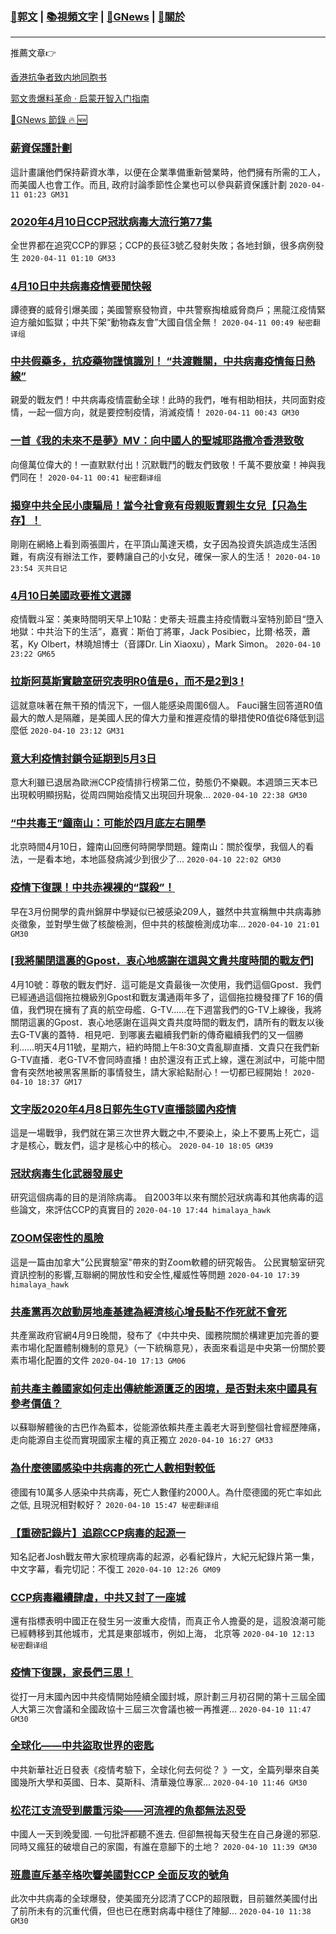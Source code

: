 ###  [:eagle:郭文](https://github.com/ourhimalayas/txt) | [:books:視頻文字](https://github.com/ourhimalayas/txt/blob/master/content/README.md) | [:newspaper:GNews](https://github.com/ourhimalayas/txt/blob/master/content/gnews/README.md) | [:pray:關於](https://github.com/ourhimalayas/home/tree/master/about)
---

推薦文章:point_right:

[香港抗争者致内地同胞书](https://github.com/ourhimalayas/news/blob/master/2019/08/a_letter_from_the_hong_kong_people.md)

[郭文贵爆料革命 · 启蒙开智入门指南](https://github.com/ourhimalayas/txt/issues/1)

[:newspaper:GNews 節錄 :fire: :new:](https://github.com/ourhimalayas/txt/blob/master/content/gnews/README.md) 



### [薪資保護計劃](/content/gnews/1/README.md)

這計畫讓他們保持薪資水準，以便在企業準備重新營業時，他們擁有所需的工人，而美國人也會工作。而且, 政府討論季節性企業也可以參與薪資保護計劃  `2020-04-11 01:23 GM31`

### [2020年4月10日CCP冠狀病毒大流行第77集](/content/gnews/2/README.md)

全世界都在追究CCP的罪惡；CCP的長征3號乙發射失敗；各地封鎖，很多病例發生  `2020-04-11 01:10 GM33`

### [4月10日中共病毒疫情要聞快報](/content/gnews/3/README.md)

譚德賽的威脅引爆美國；美國警察發物資，中共警察掏槍威脅商戶；黑龍江疫情緊迫方艙如監獄；中共下架“動物森友會”大國自信全無！  `2020-04-11 00:49 秘密翻译组`

### [中共假藥多，抗疫藥物謹慎識別！ “共渡難關，中共病毒疫情每日熱線”](/content/gnews/4/README.md)

親愛的戰友們！中共病毒疫情震動全球！此時的我們，唯有相助相扶，共同面對疫情，一起一個方向，就是要控制疫情，消滅疫情！  `2020-04-11 00:43 GM30`

### [一首《我的未來不是夢》MV：向中國人的聖城耶路撒冷香港致敬](/content/gnews/5/README.md)

向億萬位偉大的！一直默默付出！沉默戰鬥的戰友們致敬！千萬不要放棄！神與我們同在！  `2020-04-11 00:41 秘密翻译组`

### [揭穿中共全民小康騙局！當今社會竟有母親販賣親生女兒【只為生存】！](/content/gnews/6/README.md)

剛剛在網絡上看到兩張圖片，在平頂山萬達天橋，女子因為投資失誤造成生活困難，有病沒有辦法工作，要轉讓自己的小女兒，確保一家人的生活！  `2020-04-10 23:54 灭共日记`

### [4月10日美國政要推文選譯](/content/gnews/7/README.md)

疫情戰斗室：美東時間明天早上10點：史蒂夫·班農主持疫情戰斗室特別節目“墮入地獄：中共治下的生活”，嘉賓：斯伯丁將軍，Jack Posibiec，比爾·格茨，蕭茗，Ky Olbert，林曉旭博士（音譯Dr. Lin Xiaoxu），Mark Simon。  `2020-04-10 23:22 GM65`

### [拉斯阿莫斯實驗室研究表明R0值是6，而不是2到3 !](/content/gnews/8/README.md)

這就意味著在無干預的情況下，一個人能感染周圍6個人。 Fauci醫生回答道R0值最大的敵人是隔離，是美國人民的偉大力量和推遲疫情的舉措使R0值從6降低到這麼低  `2020-04-10 23:12 GM31`

### [意大利疫情封鎖令延期到5月3日](/content/gnews/9/README.md)

意大利雖已退居為歐洲CCP疫情排行榜第二位，勢態仍不樂觀。本週頭三天本已出現較明顯拐點，從周四開始疫情又出現回升現象...  `2020-04-10 22:38 GM30`

### [“中共毒王”鐘南山：可能於四月底左右開學](/content/gnews/10/README.md)

北京時間4月10日，鐘南山回應何時開學問題。鐘南山：關於復學，我個人的看法，一是看本地，本地區發病減少到很少了...  `2020-04-10 22:02 GM30`

### [疫情下復課！中共赤裸裸的“謀殺”！](/content/gnews/11/README.md)

早在3月份開學的貴州錦屏中學疑似已被感染209人，雖然中共宣稱無中共病毒肺炎徵象，並對學生做了核酸檢測，但中共的核酸檢測成功率...  `2020-04-10 21:01 GM30`

### [[我將關閉這裏的Gpost．衷心地感謝在這與文貴共度時間的戰友們]](/content/gnews/12/README.md)

4月10號：尊敬的戰友們好．這可能是文貴最後一次使用，我們這個Gpost．我們已經通過這個拖拉機級別Gpost和戰友溝通兩年多了，這個拖拉機發揮了F 16的價值，我們現在擁有了真的航空母艦．G-TV……在下週當我們的G-TV上線後，我將關閉這裏的Gpost．衷心地感謝在這與文貴共度時間的戰友們，請所有的戰友以後去G-TV裏的蓋特．相見吧．到哪裏去繼續我們新的傳奇繼續我們的又一個勝利……明天4月11號，星期六，紐約時間上午8:30文貴亂聊直播．文貴只在我們新G-TV直播．老G-TV不會同時直播！由於還沒有正式上線，還在測試中，可能中間會有突然地被黑客黑斷的事情發生，請大家給點耐心！一切都已經開始！  `2020-04-10 18:37 GM17`

### [文字版2020年4月8日郭先生GTV直播談國內疫情](/content/gnews/13/README.md)

這是一場戰爭，我們就在第三次世界大戰之中,不要染上，染上不要馬上死亡，這才是核心，戰友們，這才是核心中的核心。  `2020-04-10 18:05 GM39`

### [冠狀病毒生化武器發展史](/content/gnews/14/README.md)

研究這個病毒的目的是消除病毒。 自2003年以來有關於冠狀病毒和其他病毒的這些論文，來評估CCP的真實目的  `2020-04-10 17:44 himalaya_hawk`

### [ZOOM保密性的風險](/content/gnews/15/README.md)

這是一篇由加拿大"公民實驗室"帶來的對Zoom軟體的研究報告。 公民實驗室研究資訊控制的影響,互聯網的開放性和安全性,權威性等問題  `2020-04-10 17:39 himalaya_hawk`

### [共產黨再次啟動房地產基建為經濟核心增長點不作死就不會死](/content/gnews/16/README.md)

共產黨政府官網4月9日晚間，發布了《中共中央、國務院關於構建更加完善的要素市場化配置體制機制的意見》（一下統稱意見），表面來看這是中央第一份關於要素市場化配置的文件  `2020-04-10 17:13 GM06`

### [前共產主義國家如何走出傳統能源匱乏的困境，是否對未來中國具有參考價值？](/content/gnews/17/README.md)

以蘇聯解體後的古巴作為藍本，從能源依賴共產主義老大哥到整個社會經歷陣痛，走向能源自主從而實現國家主權的真正獨立  `2020-04-10 16:27 GM33`

### [為什麼德國感染中共病毒的死亡人數相對較低](/content/gnews/18/README.md)

德國有10萬多人感染中共病毒，死亡人數僅約2000人。為什麼德國的死亡率如此之低, 且現況相對較好？  `2020-04-10 15:47 秘密翻译组`

### [【重磅記錄片】追踪CCP病毒的起源一](/content/gnews/19/README.md)

知名記者Josh戰友帶大家梳理病毒的起源，必看紀錄片，大紀元紀錄片第一集，中文字幕，看完切記：不復工  `2020-04-10 12:26 GM09`

### [CCP病毒繼續肆虐，中共又封了一座城](/content/gnews/20/README.md)

還有指標表明中國正在發生另一波重大疫情，而真正令人擔憂的是，這股浪潮可能已經轉移到其他城市，尤其是東部城市，例如上海， 北京等  `2020-04-10 12:13 秘密翻译组`

### [疫情下復課，家長們三思！](/content/gnews/21/README.md)

從打一月末國內因中共疫情開始陸續全國封城，原計劃三月初召開的第十三屆全國人大第三次會議和全國政協十三屆三次會議也被一再推遲...  `2020-04-10 11:47 GM30`

### [全球化——中共盜取世界的密匙](/content/gnews/22/README.md)

 中共新華社近日發表《疫情考驗下，全球化何去何從？ 》一文，全篇列舉來自美國幾所大學和英國、日本、莫斯科、清華幾位專家...  `2020-04-10 11:46 GM30`

### [松花江支流受到嚴重污染——河流裡的魚都無法忍受](/content/gnews/23/README.md)

中國人一天到晚愛國. 一句批評都聽不進去. 但卻無視每天發生在自己身邊的邪惡. 同時又瘋狂的破壞自己的家園，有誰在意腳下的土地？  `2020-04-10 11:39 GM30`

### [班農直斥基辛格吹響美國對CCP 全面反攻的號角](/content/gnews/24/README.md)

此次中共病毒的全球爆發，使美國充分認清了CCP的超限戰，目前雖然美國付出了前所未有的沉重代價，但也已在應對病毒中穩住了陣腳...  `2020-04-10 11:38 GM30`

